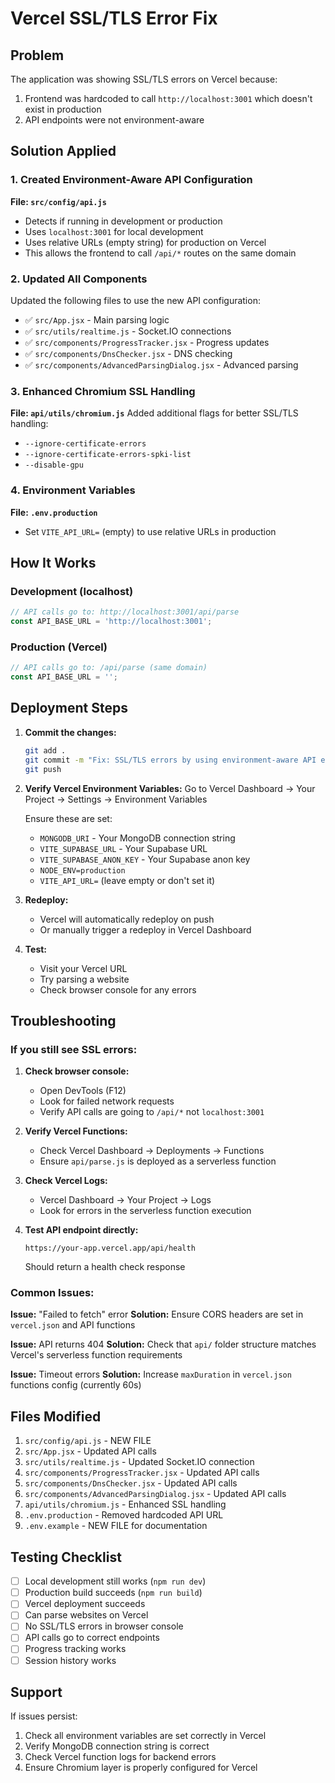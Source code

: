 # Vercel SSL/TLS Error Fix

## Problem
The application was showing SSL/TLS errors on Vercel because:
1. Frontend was hardcoded to call `http://localhost:3001` which doesn't exist in production
2. API endpoints were not environment-aware

## Solution Applied

### 1. Created Environment-Aware API Configuration
**File: `src/config/api.js`**
- Detects if running in development or production
- Uses `localhost:3001` for local development
- Uses relative URLs (empty string) for production on Vercel
- This allows the frontend to call `/api/*` routes on the same domain

### 2. Updated All Components
Updated the following files to use the new API configuration:
- ✅ `src/App.jsx` - Main parsing logic
- ✅ `src/utils/realtime.js` - Socket.IO connections
- ✅ `src/components/ProgressTracker.jsx` - Progress updates
- ✅ `src/components/DnsChecker.jsx` - DNS checking
- ✅ `src/components/AdvancedParsingDialog.jsx` - Advanced parsing

### 3. Enhanced Chromium SSL Handling
**File: `api/utils/chromium.js`**
Added additional flags for better SSL/TLS handling:
- `--ignore-certificate-errors`
- `--ignore-certificate-errors-spki-list`
- `--disable-gpu`

### 4. Environment Variables
**File: `.env.production`**
- Set `VITE_API_URL=` (empty) to use relative URLs in production

## How It Works

### Development (localhost)
```javascript
// API calls go to: http://localhost:3001/api/parse
const API_BASE_URL = 'http://localhost:3001';
```

### Production (Vercel)
```javascript
// API calls go to: /api/parse (same domain)
const API_BASE_URL = '';
```

## Deployment Steps

1. **Commit the changes:**
   ```bash
   git add .
   git commit -m "Fix: SSL/TLS errors by using environment-aware API endpoints"
   git push
   ```

2. **Verify Vercel Environment Variables:**
   Go to Vercel Dashboard → Your Project → Settings → Environment Variables
   
   Ensure these are set:
   - `MONGODB_URI` - Your MongoDB connection string
   - `VITE_SUPABASE_URL` - Your Supabase URL
   - `VITE_SUPABASE_ANON_KEY` - Your Supabase anon key
   - `NODE_ENV=production`
   - `VITE_API_URL=` (leave empty or don't set it)

3. **Redeploy:**
   - Vercel will automatically redeploy on push
   - Or manually trigger a redeploy in Vercel Dashboard

4. **Test:**
   - Visit your Vercel URL
   - Try parsing a website
   - Check browser console for any errors

## Troubleshooting

### If you still see SSL errors:

1. **Check browser console:**
   - Open DevTools (F12)
   - Look for failed network requests
   - Verify API calls are going to `/api/*` not `localhost:3001`

2. **Verify Vercel Functions:**
   - Check Vercel Dashboard → Deployments → Functions
   - Ensure `api/parse.js` is deployed as a serverless function

3. **Check Vercel Logs:**
   - Vercel Dashboard → Your Project → Logs
   - Look for errors in the serverless function execution

4. **Test API endpoint directly:**
   ```
   https://your-app.vercel.app/api/health
   ```
   Should return a health check response

### Common Issues:

**Issue:** "Failed to fetch" error
**Solution:** Ensure CORS headers are set in `vercel.json` and API functions

**Issue:** API returns 404
**Solution:** Check that `api/` folder structure matches Vercel's serverless function requirements

**Issue:** Timeout errors
**Solution:** Increase `maxDuration` in `vercel.json` functions config (currently 60s)

## Files Modified

1. `src/config/api.js` - NEW FILE
2. `src/App.jsx` - Updated API calls
3. `src/utils/realtime.js` - Updated Socket.IO connection
4. `src/components/ProgressTracker.jsx` - Updated API calls
5. `src/components/DnsChecker.jsx` - Updated API calls
6. `src/components/AdvancedParsingDialog.jsx` - Updated API calls
7. `api/utils/chromium.js` - Enhanced SSL handling
8. `.env.production` - Removed hardcoded API URL
9. `.env.example` - NEW FILE for documentation

## Testing Checklist

- [ ] Local development still works (`npm run dev`)
- [ ] Production build succeeds (`npm run build`)
- [ ] Vercel deployment succeeds
- [ ] Can parse websites on Vercel
- [ ] No SSL/TLS errors in browser console
- [ ] API calls go to correct endpoints
- [ ] Progress tracking works
- [ ] Session history works

## Support

If issues persist:
1. Check all environment variables are set correctly in Vercel
2. Verify MongoDB connection string is correct
3. Check Vercel function logs for backend errors
4. Ensure Chromium layer is properly configured for Vercel

